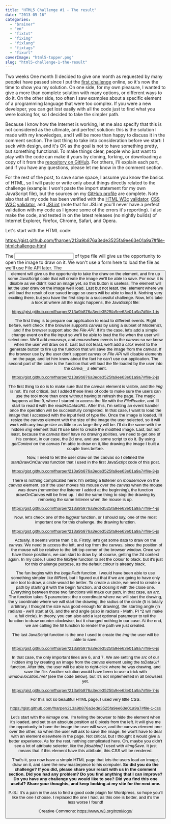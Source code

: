 ```yaml
---
title: "HTML5 Challenge #1 - The result"
date: "2013-05-16"
categories: 
  - "brainer"
  - "en"
  - "fixtxt"
  - "fiximg"
  - "fixlang"
  - "fixtags"
  - "fixurl"
coverImage: "html5-topper.png"
slug: "html5-challenge-1-the-result"
---
```


Two weeks One month (I decided to give one month as requested by many people) have passed since I put the [first challenge](https://fred.dev/html5-challenge-1-canvas-file-api/ "HTML5 challenge #1 – Canvas & File API") online, so it's now the time to show you my solution. On one side, for my own pleasure, I wanted to give a more than complete solution with many options, or different ways to do it. On the other side, too often I saw examples about a specific element of a programming language that were too complex. If you were a new developer, you can get lost easily with all the code just to find what you were looking for, so I decided to take the simpler path.

Because I know how the Internet is working, let me also specify that this is not considered as the ultimate, and perfect solution: this is the solution I made with my knowledges, and I will be more than happy to discuss it in the comment section. The last thing to take into consideration before we start: I suck with design, and it's OK as the goal is not to have something pretty, but something functional. To make things clear, people who just want to play with the code can make it yours by cloning, forking, or downloading a copy of it from the [repository on GitHub](https://github.com/fharper/HTML5challenges001-canvas_fileapi). For others, I'll explain each part, and if you have any questions, please let me know in the comment section.

For the rest of the post, to save some space, I assume you know the basics of HTML, so I will paste or write only about things directly related to the challenge (example: I won't paste the import statement for my own JavaScript file), but the sources on my [GitHub profile](https://github.com/fharper) are complete. Note also that all my code has been verified with the [HTML W3c](https://validator.w3.org/) [validator](https://validator.w3.org/), [CSS W3C](https://jigsaw.w3.org/css-validator/) [validator](https://jigsaw.w3.org/css-validator/), and [JSLint](https://www.jslint.com/) (note that for JSLint you'll never have a perfect validation with my code as I ignore some of the errors it's reporting). I also make the code, and tested in on the latest releases (no nightly builds) of Internet Explorer, Firefox, Chrome, Safari, and Opera.

Let's start with the HTML code:

https://gist.github.com/fharper/213a9b876a3ede3525fa9ee63e01a9a7#file-htmlchallenge-html

The _<input>_ of type file will give us the opportunity to open the image to draw on it. We won't use a form here to load the file as we'll use File API later. The _<button>_ element will give us the opportunity to take the draw on the _<canvas>_ element, and fire up some JavaScript code that will create the image we'll be able to save. For now, it is disable as we didn't load an image yet, so this button is useless. The _<canvas>_ element will let the user draw on the image we'll load. Last but not least, the _<img>_ element where we will load the result of our saved image so users will be able to load it. Nothing very exciting there, but you have the first step to a successful challenge. Now, let's take a look at where all the magic happens, the JavaScript file:

https://gist.github.com/fharper/213a9b876a3ede3525fa9ee63e01a9a7#file-1-js

The first thing is to prepare our application to react to different events. Right before, we'll check if the browser supports _canvas_ by using a subset of Modernizr, and if the browser support also the _File API_. If it's the case, let's add a simple change event on the file input so we'll be able to load the file when the user will select one. We'll add _mouseup_, and _mousedown_ events to the _canvas_ so we know when the user will draw on it. Last but not least, we'll add a _click_ event to the generate button to fire up the function that will save the image from the _canvas_. If the browser use by the user don't support _canvas_ or _File API_ will disable elements on the page, and let him know about the fact he can't use our application. The second part of the code is the function that will load the file loaded by the user into the _canva__s_ element.

https://gist.github.com/fharper/213a9b876a3ede3525fa9ee63e01a9a7#file-2-js

The first thing to do is to make sure that the _canvas_ element is visible, and the _img_ is not. It's not critical, but I added these lines of code to make sure the users can use the tool more than once without having to refresh the page. The magic happens at line 9, where I started to access the file with the _FileReader_, and I'll start to read it with the _readAsDataURL_. After this, I'm setting an event handler once the operation will be successfully completed. In that case, I want to load the image that I accessed with the input field of type file. Once the image is loaded, I'll resize the _canvas_ element with the size of the image the user selected, so it will work with any image size as little or as large they will be. I'll do the same with the hidden _img_ element that I'll use later to create the modified image. Last, but not least, because the _canvas_ itself have no drawing abilities, we need to get one of his context, in our case, the 2d one, and use some script to do it. By using _getContext_ on the _canvas_ I'm able to draw on it, like drawing the image I built a couple lines before.

Now, I need to let the user draw on the _canvas_ so I defined the _startDrawOnCanvas_ function that I used in the first JavaScript code of this post.

https://gist.github.com/fharper/213a9b876a3ede3525fa9ee63e01a9a7#file-3-js

There is nothing complicated here: I'm setting a listener on _mousemove_ on the _canvas_ element, so if the user moves his mouse over the _canvas_ when the mouse was down (remember the listener I added at the beginning), the function _drawOnCanvas_ will be fired up. I did the same thing to stop the drawing by removing the same listener when the mouse is up.

https://gist.github.com/fharper/213a9b876a3ede3525fa9ee63e01a9a7#file-4-js

Now, let's check one of the _biggest_ function, or I should say, one of the most important one for this challenge, the drawing function.

https://gist.github.com/fharper/213a9b876a3ede3525fa9ee63e01a9a7#file-5-js

Actually, it seems worse than it is. Firstly, let's get some data to draw on the _canvas_. We need to access the left, and top from the canvas, since the position of the mouse will be relative to the left top corner of the browser window. Once we have those positions, we can start to draw by, of course, getting the 2d context again. In my code, I used the _fillStyle_ function to set the colour to black, but it's just for this challenge purpose, as the default colour is already black.

The fun begins with the _beginPath_ function. I would have been able to use something simpler like _fillRect_, but I figured out that if we are going to have only one tool to draw, a circle would be better. To create a circle, we need to create a path by starting it with the begin function, and closing it with the close one. Everything between those two functions will make our path, in that case, an _arc_. The function takes 5 parameters: the x coordinate where we will start the drawing, the y coordinate where we will start the drawing, the radius of the circle (5 is totally arbitrary, I thought the size was good enough for drawing), the starting angle (in radians - we'll start at 0), and the end angle (also in radians - Math. PI \*2 will make a full circle). In theory, you can also add a last optional parameter to tell the function to draw counter-clockwise, but it changed nothing in our case. At the end, we are calling the _fill_ function to render the path we just created.

The last JavaScript function is the one I used to create the _img_ the user will be able to save.

https://gist.github.com/fharper/213a9b876a3ede3525fa9ee63e01a9a7#file-6-js

In that case, the only important lines are 6, and 7. We are setting the _src_ of our hidden _img_ by creating an image from the _canvas_ element using the _toDataUrl_ function. After this, the user will be able to right-click where he was drawing, and save the file. Another solution would have been to use a trick with _window.location.href_ (see the code below), but it's not implemented in all browsers yet.

https://gist.github.com/fharper/213a9b876a3ede3525fa9ee63e01a9a7#file-7-js

For this not so beautiful HTML page, I used very little CSS.

https://gist.github.com/fharper/213a9b876a3ede3525fa9ee63e01a9a7#file-1-css

Let's start with the _#image_ one. I'm telling the browser to hide the element when it's loaded, and set to an absolute position at 0 pixels from the left. It will give me the opportunity to have the image the user will save, and the canvas element one over the other, so when the user will ask to save the image, he won't have to deal with an element elsewhere in the page. Not critical, but I thought it would give a better experience. As for the rest, nothing complicated here. Oh, maybe you didn't see a lot of attribute selector, like the _\[disabled\]_ I used with _#imgSave_. It just means that if this element have this attribute, this CSS will be rendered.

That's it, you now have a simple HTML page that lets the users load an image, draw on it, and save the new masterpiece to his computer. **So did you do the challenge? If you did, please share your result with us in the comment section. Did you had any problem? Do you find anything that I can improve? Do you have any challenge you would like to see? Did you find this one useful? Share your thoughts, and keep looking at my site for the next one.**

P.-S.: It's a pain in the ass to find a good code plugin for Wordpress, so hope you'll like the one I choose. I replaced the one I had, as this one is better, and it's the less worse I found!

Creative Commons: https://www.w3.org/html/logo/
